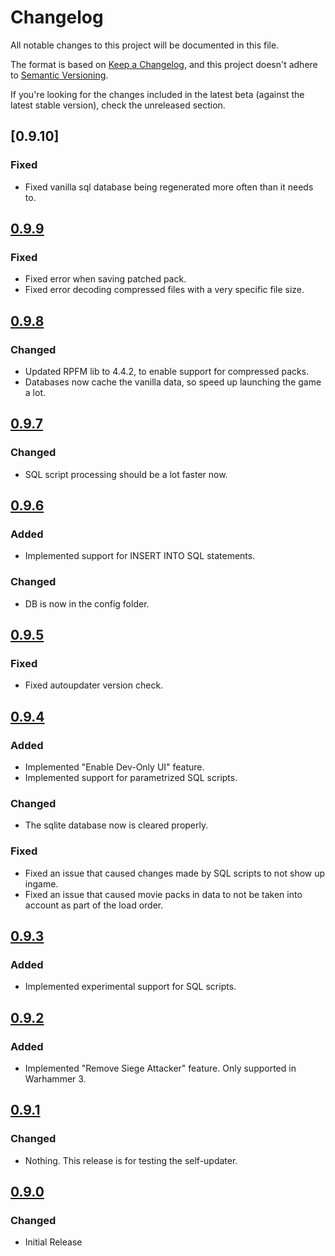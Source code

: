 # Changelog
All notable changes to this project will be documented in this file.

The format is based on [Keep a Changelog](https://keepachangelog.com/en/1.0.0/),
and this project doesn't adhere to [Semantic Versioning](https://semver.org/spec/v2.0.0.html).

If you're looking for the changes included in the latest beta (against the latest stable version), check the unreleased section.

## [0.9.10]
### Fixed
- Fixed vanilla sql database being regenerated more often than it needs to.

## [0.9.9]
### Fixed
- Fixed error when saving patched pack.
- Fixed error decoding compressed files with a very specific file size.

## [0.9.8]
### Changed
- Updated RPFM lib to 4.4.2, to enable support for compressed packs.
- Databases now cache the vanilla data, so speed up launching the game a lot.

## [0.9.7]
### Changed
- SQL script processing should be a lot faster now.

## [0.9.6]
### Added
- Implemented support for INSERT INTO SQL statements.

### Changed
- DB is now in the config folder.

## [0.9.5]
### Fixed
- Fixed autoupdater version check.

## [0.9.4]
### Added
- Implemented "Enable Dev-Only UI" feature.
- Implemented support for parametrized SQL scripts.

### Changed
- The sqlite database now is cleared properly.

### Fixed
- Fixed an issue that caused changes made by SQL scripts to not show up ingame.
- Fixed an issue that caused movie packs in data to not be taken into account as part of the load order.

## [0.9.3]
### Added
- Implemented experimental support for SQL scripts.

## [0.9.2]
### Added
- Implemented "Remove Siege Attacker" feature. Only supported in Warhammer 3.

## [0.9.1]
### Changed
- Nothing. This release is for testing the self-updater.

## [0.9.0]
### Changed
- Initial Release

[Unreleased]: https://github.com/Frodo45127/twpatcher/compare/v0.9.9...HEAD
[0.9.9]: https://github.com/Frodo45127/twpatcher/compare/v0.9.8...v0.9.9
[0.9.8]: https://github.com/Frodo45127/twpatcher/compare/v0.9.7...v0.9.8
[0.9.7]: https://github.com/Frodo45127/twpatcher/compare/v0.9.6...v0.9.7
[0.9.6]: https://github.com/Frodo45127/twpatcher/compare/v0.9.5...v0.9.6
[0.9.5]: https://github.com/Frodo45127/twpatcher/compare/v0.9.4...v0.9.5
[0.9.4]: https://github.com/Frodo45127/twpatcher/compare/v0.9.3...v0.9.4
[0.9.3]: https://github.com/Frodo45127/twpatcher/compare/v0.9.2...v0.9.3
[0.9.2]: https://github.com/Frodo45127/twpatcher/compare/v0.9.1...v0.9.2
[0.9.1]: https://github.com/Frodo45127/twpatcher/compare/v0.9.0...v0.9.1
[0.9.0]: https://github.com/Frodo45127/twpatcher/tree/v0.9.0

